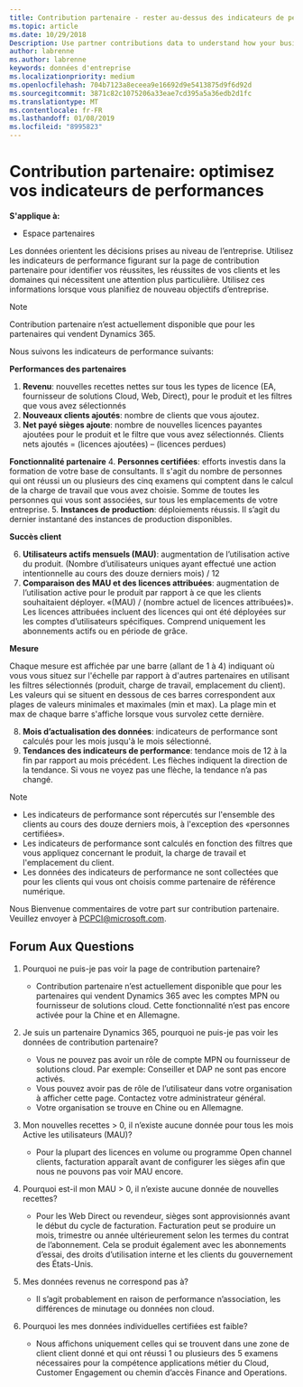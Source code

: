```yaml
---
title: Contribution partenaire - rester au-dessus des indicateurs de performance | L’espace partenaires
ms.topic: article
ms.date: 10/29/2018
Description: Use partner contributions data to understand how your business is growing and succeeding
author: labrenne
ms.author: labrenne
keywords: données d'entreprise
ms.localizationpriority: medium
ms.openlocfilehash: 704b7123a8eceea9e16692d9e5413875d9f6d92d
ms.sourcegitcommit: 3871c82c1075206a33eae7cd395a5a36edb2d1fc
ms.translationtype: MT
ms.contentlocale: fr-FR
ms.lasthandoff: 01/08/2019
ms.locfileid: "8995823"
---
```

# <a name="partner-contribution-stay-on-top-of-your-performance-indicators"></a>Contribution partenaire: optimisez vos indicateurs de performances

**S'applique à:**
- Espace partenaires

Les données orientent les décisions prises au niveau de l’entreprise. Utilisez les indicateurs de performance figurant sur la page de contribution partenaire pour identifier vos réussites, les réussites de vos clients et les domaines qui nécessitent une attention plus particulière. Utilisez ces informations lorsque vous planifiez de nouveau objectifs d’entreprise.

>[!NOTE]
>Contribution partenaire n’est actuellement disponible que pour les partenaires qui vendent Dynamics 365.

Nous suivons les indicateurs de performance suivants:

**Performances des partenaires**

1. **Revenu**: nouvelles recettes nettes sur tous les types de licence (EA, fournisseur de solutions Cloud, Web, Direct), pour le produit et les filtres que vous avez sélectionnés
2. **Nouveaux clients ajoutés**: nombre de clients que vous ajoutez.
3. **Net payé sièges ajoute**: nombre de nouvelles licences payantes ajoutées pour le produit et le filtre que vous avez sélectionnés.  Clients nets ajoutés = (licences ajoutées) – (licences perdues) 

**Fonctionnalité partenaire**
4. **Personnes certifiées**: efforts investis dans la formation de votre base de consultants. Il s'agit du nombre de personnes qui ont réussi un ou plusieurs des cinq examens qui comptent dans le calcul de la charge de travail que vous avez choisie. Somme de toutes les personnes qui vous sont associées, sur tous les emplacements de votre entreprise.
5. **Instances de production**: déploiements réussis. Il s’agit du dernier instantané des instances de production disponibles.

**Succès client**

6.  **Utilisateurs actifs mensuels (MAU)**: augmentation de l’utilisation active du produit.
(Nombre d’utilisateurs uniques ayant effectué une action intentionnelle au cours des douze derniers mois) / 12
7. **Comparaison des MAU et des licences attribuées**: augmentation de l’utilisation active pour le produit par rapport à ce que les clients souhaitaient déployer. «(MAU) / (nombre actuel de licences attribuées)». Les licences attribuées incluent des licences qui ont été déployées sur les comptes d’utilisateurs spécifiques.  Comprend uniquement les abonnements actifs ou en période de grâce. 


**Mesure**

Chaque mesure est affichée par une barre (allant de 1 à 4) indiquant où vous vous situez sur l'échelle par rapport à d'autres partenaires en utilisant les filtres sélectionnés (produit, charge de travail, emplacement du client). Les valeurs qui se situent en dessous de ces barres correspondent aux plages de valeurs minimales et maximales (min et max). La plage min et max de chaque barre s'affiche lorsque vous survolez cette dernière.  

8. **Mois d’actualisation des données**: indicateurs de performance sont calculés pour les mois jusqu'à le mois sélectionné.
9. **Tendances des indicateurs de performance**: tendance mois de 12 à la fin par rapport au mois précédent. Les flèches indiquent la direction de la tendance. Si vous ne voyez pas une flèche, la tendance n’a pas changé.

>[!NOTE] 
>- Les indicateurs de performance sont répercutés sur l'ensemble des clients au cours des douze derniers mois, à l'exception des «personnes certifiées».        
>- Les indicateurs de performance sont calculés en fonction des filtres que vous appliquez concernant le produit, la charge de travail et l'emplacement du client.
>- Les données des indicateurs de performance ne sont collectées que pour les clients qui vous ont choisis comme partenaire de référence numérique. 

Nous Bienvenue commentaires de votre part sur contribution partenaire. Veuillez envoyer à PCPCI@microsoft.com.  

## <a name="frequently-asked-questions"></a>Forum Aux Questions

1. Pourquoi ne puis-je pas voir la page de contribution partenaire?
    - Contribution partenaire n’est actuellement disponible que pour les partenaires qui vendent Dynamics 365 avec les comptes MPN ou fournisseur de solutions cloud. Cette fonctionnalité n’est pas encore activée pour la Chine et en Allemagne.
2. Je suis un partenaire Dynamics 365, pourquoi ne puis-je pas voir les données de contribution partenaire?
    - Vous ne pouvez pas avoir un rôle de compte MPN ou fournisseur de solutions cloud. Par exemple: Conseiller et DAP ne sont pas encore activés.  
    - Vous pouvez avoir pas de rôle de l’utilisateur dans votre organisation à afficher cette page. Contactez votre administrateur général.
    - Votre organisation se trouve en Chine ou en Allemagne.

3. Mon nouvelles recettes > 0, il n’existe aucune donnée pour tous les mois Active les utilisateurs (MAU)?
    - Pour la plupart des licences en volume ou programme Open channel clients, facturation apparaît avant de configurer les sièges afin que nous ne pouvons pas voir MAU encore.

4. Pourquoi est-il mon MAU > 0, il n’existe aucune donnée de nouvelles recettes?
   - Pour les Web Direct ou revendeur, sièges sont approvisionnés avant le début du cycle de facturation. Facturation peut se produire un mois, trimestre ou année ultérieurement selon les termes du contrat de l’abonnement. Cela se produit également avec les abonnements d’essai, des droits d’utilisation interne et les clients du gouvernement des États-Unis.
5. Mes données revenus ne correspond pas à?
   - Il s’agit probablement en raison de performance n’association, les différences de minutage ou données non cloud.
6. Pourquoi les mes données individuelles certifiées est faible?
   - Nous affichons uniquement celles qui se trouvent dans une zone de client client donné et qui ont réussi 1 ou plusieurs des 5 examens nécessaires pour la compétence applications métier du Cloud, Customer Engagement ou chemin d’accès Finance and Operations.   